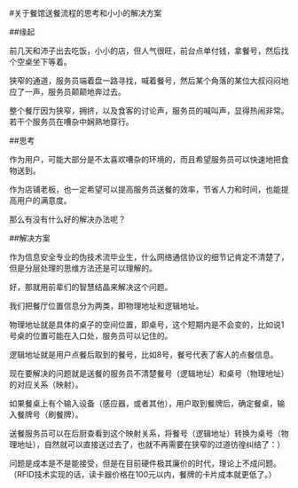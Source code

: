 #关于餐馆送餐流程的思考和小小的解决方案

##缘起

前几天和沛子出去吃饭，小小的店，但人气很旺，前台点单付钱，拿餐号，然后找个空桌坐下等着。

狭窄的通道，服务员端着盘一路寻找，喊着餐号，然后某个角落的某位大叔闷闷地应了一声，服务员颠颠地奔过去。

整个餐厅因为狭窄，拥挤，以及食客的讨论声，服务员的喊叫声，显得热闹非常。若干个服务员在嘈杂中娴熟地穿行。

##思考

作为用户，可能大部分是不太喜欢嘈杂的环境的，而且希望服务员可以快速地把食物送到。

作为店铺老板，也一定希望可以提高服务员送餐的效率，节省人力和时间，也能提高用户的满意度。

那么有没有什么好的解决办法呢？

##解决方案

作为信息安全专业的伪技术流毕业生，什么网络通信协议的细节记肯定不清楚了，但是分层处理的思维方法还是可以理解的。

好，那就用前辈们的智慧结晶来解决这个问题。

我们把餐厅位置信息分为两类，即物理地址和逻辑地址。

物理地址就是具体的桌子的空间位置，即桌号，这个短期内是不会变的，比如说1号桌的位置可能在入口处，服务员可以记住的。

逻辑地址就是用户点餐后取到的餐号，比如8号，餐号代表了客人的点餐信息。

现在要解决的问题就是送餐的服务员不清楚餐号（逻辑地址）和桌号（物理地址）的对应关系（映射）。

如果餐桌上有个输入设备（感应器，或者其他），用户取到餐牌后，确定餐桌，输入餐牌号（刷餐牌）。

送餐服务员可以在后厨查看到这个映射关系，将餐号（逻辑地址）转换为桌号（物理地址），自然就可以直接送过去了，也就不再需要在狭窄的过道彷徨纠结了：）

问题是成本是不是能接受，但是在目前硬件极其廉价的时代，理论上不成问题。（RFID技术实现的话，读卡器价格在100元以内，餐牌的卡片成本就更低了。）